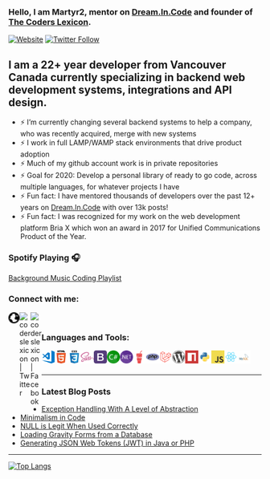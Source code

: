 ### Hello, I am Martyr2, mentor on [Dream.In.Code][dic] and founder of [The Coders Lexicon][website].

[![Website](http://img.shields.io/website?label=coderslexicon.com&style=for-the-badge&url=https%3A%2F%2Fwww.coderslexicon.com)](https://www.coderslexicon.com)
[![Twitter Follow](https://img.shields.io/twitter/follow/coderslexicon?color=1DA1F2&logo=twitter&style=for-the-badge)](https://twitter.com/intent/follow?original_referer=https%3A%2F%2Fgithub.com%2Fmartyr2&screen_name=Martyr2)

## I am a 22+ year developer from Vancouver Canada currently specializing in backend web development systems, integrations and API design.

- ⚡ I’m currently changing several backend systems to help a company, who was recently acquired, merge with new systems
- ⚡ I work in full LAMP/WAMP stack environments that drive product adoption
- ⚡ Much of my github account work is in private repositories
- ⚡ Goal for 2020: Develop a personal library of ready to go code, across multiple languages, for whatever projects I have
- ⚡ Fun fact: I have mentored thousands of developers over the past 12+ years on [Dream.In.Code][dic] with over 13k posts!
- ⚡ Fun fact: I was recognized for my work on the web development platform Bria X which won an award in 2017 for Unified Communications Product of the Year.

### Spotify Playing 🎧

[Background Music Coding Playlist](https://open.spotify.com/playlist/2dDHMiKgWo8hH9PYbDt9wL)

### Connect with me:

[<img align="left" alt="coderslexicon.com" width="22px" src="https://raw.githubusercontent.com/iconic/open-iconic/master/svg/globe.svg" />][website]
[<img align="left" alt="coderslexicon | Twitter" width="22px" src="https://cdn.jsdelivr.net/npm/simple-icons@v3/icons/twitter.svg" />][twitter]
[<img align="left" alt="coderslexicon | Facebook" width="22px" src="https://cdn.jsdelivr.net/npm/simple-icons@v3/icons/facebook.svg" />][facebook]

<br />

### Languages and Tools:

<img align="left" alt="Visual Studio Code" width="26px" src="https://raw.githubusercontent.com/github/explore/80688e429a7d4ef2fca1e82350fe8e3517d3494d/topics/visual-studio-code/visual-studio-code.png" />
<img align="left" alt="HTML5" width="26px" src="https://raw.githubusercontent.com/github/explore/80688e429a7d4ef2fca1e82350fe8e3517d3494d/topics/html/html.png" />
<img align="left" alt="CSS3" width="26px" src="https://raw.githubusercontent.com/github/explore/80688e429a7d4ef2fca1e82350fe8e3517d3494d/topics/css/css.png" />
<img align="left" alt="Sass" width="26px" src="https://raw.githubusercontent.com/github/explore/80688e429a7d4ef2fca1e82350fe8e3517d3494d/topics/sass/sass.png" />
<img align="left" alt="Bootstrap" width="26px" src="https://raw.githubusercontent.com/github/explore/80688e429a7d4ef2fca1e82350fe8e3517d3494d/topics/bootstrap/bootstrap.png" />
<img align="left" alt="CSharp" width="26px" src="https://raw.githubusercontent.com/github/explore/80688e429a7d4ef2fca1e82350fe8e3517d3494d/topics/csharp/csharp.png" />
<img align="left" alt=".NET" width="26px" src="https://raw.githubusercontent.com/github/explore/93d8a67084f94b2a444e510199a6e7622e5b09a3/topics/dotnet/dotnet.png" />
<img align="left" alt="Gulp" width="26px" src="https://raw.githubusercontent.com/github/explore/80688e429a7d4ef2fca1e82350fe8e3517d3494d/topics/gulp/gulp.png" />
<img align="left" alt="PHP" width="26px" src="https://raw.githubusercontent.com/github/explore/ccc16358ac4530c6a69b1b80c7223cd2744dea83/topics/php/php.png" />
<img align="left" alt="Laravel" width="26px" src="https://raw.githubusercontent.com/github/explore/56a826d05cf762b2b50ecbe7d492a839b04f3fbf/topics/laravel/laravel.png" />
<img align="left" alt="WordPress" width="26px" src="https://raw.githubusercontent.com/github/explore/80688e429a7d4ef2fca1e82350fe8e3517d3494d/topics/wordpress/wordpress.png" />
<img align="left" alt="NPM" width="26px" src="https://raw.githubusercontent.com/github/explore/80688e429a7d4ef2fca1e82350fe8e3517d3494d/topics/npm/npm.png" />
<img align="left" alt="Python" width="26px" src="https://raw.githubusercontent.com/github/explore/80688e429a7d4ef2fca1e82350fe8e3517d3494d/topics/python/python.png" />
<img align="left" alt="JavaScript" width="26px" src="https://raw.githubusercontent.com/github/explore/80688e429a7d4ef2fca1e82350fe8e3517d3494d/topics/javascript/javascript.png" />
<img align="left" alt="React" width="26px" src="https://raw.githubusercontent.com/github/explore/80688e429a7d4ef2fca1e82350fe8e3517d3494d/topics/react/react.png" />
<img align="left" alt="MySQL" width="26px" src="https://raw.githubusercontent.com/github/explore/80688e429a7d4ef2fca1e82350fe8e3517d3494d/topics/mysql/mysql.png" />


<br />
<br />

---
### Latest Blog Posts

<!-- BLOG-POST-LIST:START -->
- [Exception Handling With A Level of Abstraction](https://www.coderslexicon.com/exception-handling-with-a-level-of-abstraction/)
- [Minimalism in Code](https://www.coderslexicon.com/minimalism-in-code/)
- [NULL is Legit When Used Correctly](https://www.coderslexicon.com/null-legit-when-used-correctly/)
- [Loading Gravity Forms from a Database](https://www.coderslexicon.com/loading-gravity-forms-from-a-database/)
- [Generating JSON Web Tokens (JWT) in Java or PHP](https://www.coderslexicon.com/generating-json-web-tokens-jwt-in-java-or-php/)
<!-- BLOG-POST-LIST:END -->

---
[![Top Langs](https://github-readme-stats.vercel.app/api/top-langs/?username=martyr2&layout=compact)](https://github.com/anuraghazra/github-readme-stats)

[website]: https://www.coderslexicon.com
[twitter]: https://twitter.com/coderslexicon
[facebook]: https://www.facebook.com/coderslexicon
[dic]: https://www.dreamincode.net

